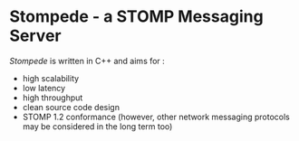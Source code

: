 # Stompede - a STOMP Messaging Server

*Stompede* is written in C++ and aims for :

- high scalability
- low latency
- high throughput
- clean source code design
- STOMP 1.2 conformance (however, other network messaging protocols may be considered in the long term too)

